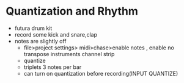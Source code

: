 # Quantization and Rhythm
- futura drum kit
- record some kick and snare,clap
- notes are slightly off 
   - file>project settings> midi>chase>enable notes , enable no transpose instruments channel strip
   - quantize
   - triplets 3 notes per bar
   - can turn on quantization before recording(INPUT QUANTIZE)
   